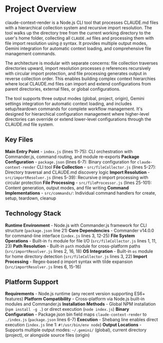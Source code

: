 <!-- Generated: 2025-07-13 10:44:02 UTC -->

# Project Overview

claude-context-render is a Node.js CLI tool that processes CLAUDE.md files with a hierarchical collection system and recursive import resolution. The tool walks up the directory tree from the current working directory to the user's home folder, collecting all `CLAUDE.md` files and processing them with file import resolution using `@` syntax. It provides multiple output modes, Gemini integration for automatic context loading, and comprehensive file management commands.

The architecture is modular with separate concerns: file collection traverses directories upward, import resolution processes `@` references recursively with circular import protection, and file processing generates output in reverse collection order. This enables building complex context hierarchies where local CLAUDE.md files can import and extend configurations from parent directories, external files, or global configurations.

The tool supports three output modes (global, project, origin), Gemini settings integration for automatic context loading, and includes setup/teardown commands for complete workflow management. It's designed for hierarchical configuration management where higher-level directories can override or extend lower-level configurations through the CLAUDE.md file system.

## Key Files

**Main Entry Point** - `index.js` (lines 11-75): CLI orchestration with Commander.js, command routing, and module re-exports
**Package Configuration** - `package.json` (lines 6-7): Binary configuration for `claude-context-render` CLI tool
**File Collection** - `src/fileCollector.js` (lines 5-27): Directory traversal and CLAUDE.md discovery logic
**Import Resolution** - `src/importResolver.js` (lines 5-39): Recursive `@` import processing with circular protection
**File Processing** - `src/fileProcessor.js` (lines 25-101): Content generation, output modes, and file writing
**Command Implementations** - `src/commands/`: Individual command handlers for create, setup, teardown, cleanup

## Technology Stack

**Runtime Environment** - Node.js with Commander.js framework for CLI structure (`package.json` line 21)
**Core Dependencies** - Commander v14.0.0 for command-line interface (`index.js` lines 3, 12-25)
**File System Operations** - Built-in `fs` module for file I/O (`src/fileCollector.js` lines 1, 11, 23)
**Path Resolution** - Built-in `path` module for cross-platform paths (`src/importResolver.js` lines 2, 16, 18)
**OS Integration** - Built-in `os` module for home directory detection (`src/fileCollector.js` lines 3, 22)
**Import Processing** - Regex-based `@` import syntax with tilde expansion (`src/importResolver.js` lines 6, 15-16)

## Platform Support

**Requirements** - Node.js runtime (any recent version supporting ES6+ features)
**Platform Compatibility** - Cross-platform via Node.js built-in modules and Commander.js
**Installation Methods** - Global NPM installation (`npm install -g .`) or direct execution (`node index.js`)
**Binary Configuration** - Package.json bin field maps `claude-context-render` to `./index.js` (`package.json` lines 6-7)
**Execution** - Shebang line enables direct execution (`index.js` line 1: `#!/usr/bin/env node`)
**Output Locations** - Supports multiple output modes: `~/.gemini/` (global), current directory (project), or alongside source files (origin)